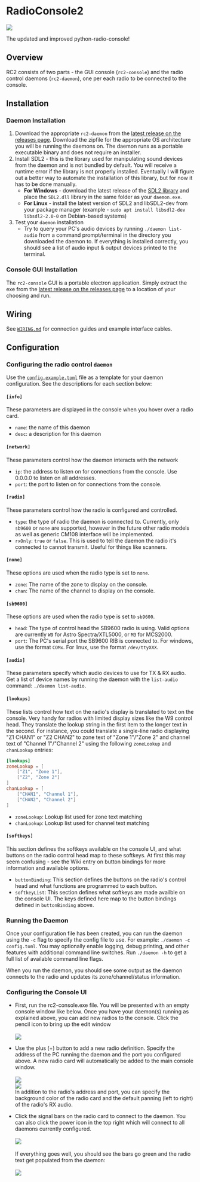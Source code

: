 # RadioConsole2
![](docs/media/tut-mainwindow-connected.png)

The updated and improved python-radio-console!
## Overview
RC2 consists of two parts - the GUI console (`rc2-console`) and the radio control daemons (`rc2-daemon`), one per each radio to be connected to the console.
## Installation
### Daemon Installation
1. Download the appropriate `rc2-daemon` from the [latest release on the releases page](https://github.com/W3AXL/RadioConsole2/releases). Download the zipfile for the appropriate OS architecture you will be running the daemons on. The daemon runs as a portable executable binary and does not require an installer.
2. Install SDL2 - this is the library used for manipulating sound devices from the daemon and is not bundled by default. You will receive a runtime error if the library is not properly installed. Eventually I will figure out a better way to automate the installation of this library, but for now it has to be done manually.
   - **For Windows** - download the latest release of the [SDL2 library](https://github.com/libsdl-org/SDL) and place the `SDL2.dll` library in the same folder as your `daemon.exe`.
   - **For Linux** - install the latest version of SDL2 and libSDL2-dev from your package manager (example - `sudo apt install libsdl2-dev libsdl2-2.0-0` on Debian-based systems)
3. Test your `daemon` installation
   - Try to query your PC's audio devices by running `./daemon list-audio` from a command prompt/terminal in the directory you downloaded the daemon to. If everything is installed correctly, you should see a list of audio input & output devices printed to the terminal.
### Console GUI Installation
The `rc2-console` GUI is a portable electron application. Simply extract the exe from the [latest release on the releases page](https://github.com/W3AXL/RadioConsole2/releases) to a location of your choosing and run.
## Wiring
See [`WIRING.md`](https://github.com/W3AXL/RadioConsole2/blob/main/WIRING.md) for connection guides and example interface cables.
## Configuration
### Configuring the radio control `daemon`
Use the [`config.example.toml`](https://github.com/W3AXL/RadioConsole2/blob/main/daemon/config.example.toml) file as a template for your daemon configuration. See the descriptions for each section below:
#### `[info]`
These parameters are displayed in the console when you hover over a radio card.
- `name`: the name of this daemon
- `desc`: a description for this daemon
#### `[network]`
These parameters control how the daemon interacts with the network
- `ip`: the address to listen on for connections from the console. Use 0.0.0.0 to listen on all addresses.
- `port`: the port to listen on for connections from the console.
#### `[radio]`
These parameters control how the radio is configured and controlled.
-  `type`: the type of radio the daemon is connected to. Currently, only `sb9600` or `none` are supported, however in the future other radio models as well as generic CM108 interface will be implemented.
-  `rxOnly`: `true` or `false`. This is used to tell the daemon the radio it's connected to cannot transmit. Useful for things like scanners.
#### `[none]`
These options are used when the radio type is set to `none`.
- `zone`: The name of the zone to display on the console.
- `chan`: The name of the channel to display on the console.
#### `[sb9600]`
These options are used when the radio type is set to `sb9600`.
- `head`: The type of control head the SB9600 radio is using. Valid options are currently `W9` for Astro Spectra/XTL5000, or `M3` for MCS2000.
- `port`: The PC's serial port the SB9600 RIB is connected to. For windows, use the format `COMx`. For linux, use the format `/dev/ttyXXX`.
#### `[audio]`
These parameters specify which audio devices to use for TX & RX audio. Get a list of device names by running the daemon with the `list-audio` command: `./daemon list-audio`.
#### `[lookups]`
These lists control how text on the radio's display is translated to text on the console. Very handy for radios with limited display sizes like the W9 control head. They translate the lookup string in the first item to the longer text in the second. For instance, you could translate a single-line radio displaying "Z1 CHAN1" or "Z2 CHAN2" to zone text of "Zone 1"/"Zone 2" and channel text of "Channel 1"/"Channel 2" using the following `zoneLookup` and `chanLookup` entries:
```toml
[lookups]
zoneLookup = [
    ["Z1", "Zone 1"],
    ["Z2", "Zone 2"]
]
chanLookup = [
    ["CHAN1", "Channel 1"],
    ["CHAN2", "Channel 2"]
]
```
- `zoneLookup`: Lookup list used for zone text matching
- `chanLookup`: Lookup list used for channel text matching
#### `[softkeys]`
This section defines the softkeys available on the console UI, and what buttons on the radio control head map to these softkeys. At first this may seem confusing - see the Wiki entry on button bindings for more information and available options.
- `buttonBinding`: This section defines the buttons on the radio's control head and what functions are programmed to each button. 
- `softkeyList`: This section defines what softkeys are made availble on the console UI. The keys defined here map to the button bindings defined in `buttonBinding` above.
### Running the Daemon
Once your configuration file has been created, you can run the daemon using the `-c` flag to specify the config file to use. For example: `./daemon -c config.toml`. You may optionally enable logging, debug printing, and other features with additional command line switches. Run `./daemon -h` to get a full list of available command line flags.

When you run the daemon, you should see some output as the daemon connects to the radio and updates its zone/channel/status information.
### Configuring the Console UI
- First, run the rc2-console.exe file. You will be presented with an empty console window like below. Once you have your daemon(s) running as explained above, you can add new radios to the console. Click the pencil icon to bring up the edit window\
  \
  ![](docs/media/tut-mainwindow-edit.png)

- Use the plus (+) button to add a new radio definition. Specify the address of the PC running the daemon and the port you configured above. A new radio card will automatically be added to the main console window.\
  \
  ![](docs/media/tut-radios-add.png) \
  ![](docs/media/tut-radio-new.png) \
  In addition to the radio's address and port, you can specify the background color of the radio card and the default panning (left to right) of the radio's RX audio.

- Click the signal bars on the radio card to connect to the daemon. You can also click the power icon in the top right which will connect to all daemons currently configured.\
  \
  ![](docs/media/tut-mainwindow-connect.png) \
  \
  If everything goes well, you should see the bars go green and the radio text get populated from the daemon: \
  \
  ![](docs/media/tut-mainwindow-connected.png)
